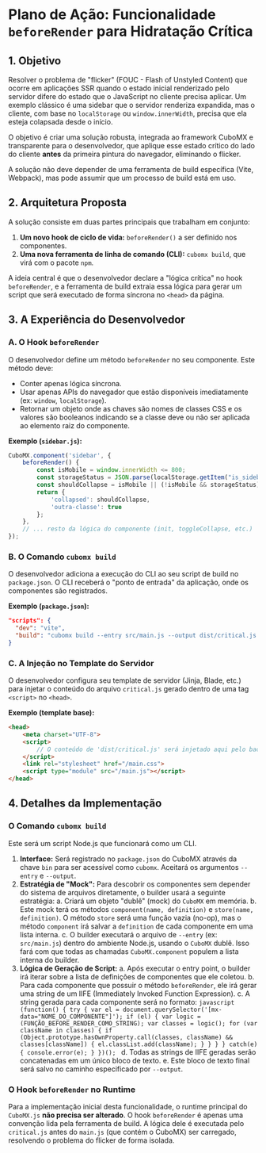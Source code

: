 # Plano de Ação: Funcionalidade `beforeRender` para Hidratação Crítica

## 1. Objetivo

Resolver o problema de "flicker" (FOUC - Flash of Unstyled Content) que ocorre em aplicações SSR quando o estado inicial renderizado pelo servidor difere do estado que o JavaScript no cliente precisa aplicar. Um exemplo clássico é uma sidebar que o servidor renderiza expandida, mas o cliente, com base no `localStorage` ou `window.innerWidth`, precisa que ela esteja colapsada desde o início.

O objetivo é criar uma solução robusta, integrada ao framework CuboMX e transparente para o desenvolvedor, que aplique esse estado crítico do lado do cliente **antes** da primeira pintura do navegador, eliminando o flicker.

A solução não deve depender de uma ferramenta de build específica (Vite, Webpack), mas pode assumir que um processo de build está em uso.

## 2. Arquitetura Proposta

A solução consiste em duas partes principais que trabalham em conjunto:

1.  **Um novo hook de ciclo de vida:** `beforeRender()` a ser definido nos componentes.
2.  **Uma nova ferramenta de linha de comando (CLI):** `cubomx build`, que virá com o pacote `npm`.

A ideia central é que o desenvolvedor declare a "lógica crítica" no hook `beforeRender`, e a ferramenta de build extraia essa lógica para gerar um script que será executado de forma síncrona no `<head>` da página.

## 3. A Experiência do Desenvolvedor

### A. O Hook `beforeRender`

O desenvolvedor define um método `beforeRender` no seu componente. Este método deve:
- Conter apenas lógica síncrona.
- Usar apenas APIs do navegador que estão disponíveis imediatamente (ex: `window`, `localStorage`).
- Retornar um objeto onde as chaves são nomes de classes CSS e os valores são booleanos indicando se a classe deve ou não ser aplicada ao elemento raiz do componente.

**Exemplo (`sidebar.js`):**
```javascript
CuboMX.component('sidebar', {
    beforeRender() {
        const isMobile = window.innerWidth <= 800;
        const storageStatus = JSON.parse(localStorage.getItem("is_sidebar_collapsed"));
        const shouldCollapse = isMobile || (!isMobile && storageStatus);
        return { 
            'collapsed': shouldCollapse,
            'outra-classe': true 
        };
    },
    // ... resto da lógica do componente (init, toggleCollapse, etc.)
});
```

### B. O Comando `cubomx build`

O desenvolvedor adiciona a execução do CLI ao seu script de build no `package.json`. O CLI receberá o "ponto de entrada" da aplicação, onde os componentes são registrados.

**Exemplo (`package.json`):**
```json
"scripts": {
  "dev": "vite",
  "build": "cubomx build --entry src/main.js --output dist/critical.js && vite build"
}
```

### C. A Injeção no Template do Servidor

O desenvolvedor configura seu template de servidor (Jinja, Blade, etc.) para injetar o conteúdo do arquivo `critical.js` gerado dentro de uma tag `<script>` no `<head>`.

**Exemplo (template base):**
```html
<head>
    <meta charset="UTF-8">
    <script>
        // O conteúdo de 'dist/critical.js' será injetado aqui pelo backend
    </script>
    <link rel="stylesheet" href="/main.css">
    <script type="module" src="/main.js"></script>
</head>
```

## 4. Detalhes da Implementação

### O Comando `cubomx build`

Este será um script Node.js que funcionará como um CLI.

1.  **Interface:** Será registrado no `package.json` do CuboMX através da chave `bin` para ser acessível como `cubomx`. Aceitará os argumentos `--entry` e `--output`.
2.  **Estratégia de "Mock":** Para descobrir os componentes sem depender do sistema de arquivos diretamente, o builder usará a seguinte estratégia:
    a. Criará um objeto "dublê" (mock) do `CuboMX` em memória.
    b. Este mock terá os métodos `component(name, definition)` e `store(name, definition)`. O método `store` será uma função vazia (no-op), mas o método `component` irá salvar a `definition` de cada componente em uma lista interna.
    c. O builder executará o arquivo de `--entry` (ex: `src/main.js`) dentro do ambiente Node.js, usando o `CuboMX` dublê. Isso fará com que todas as chamadas `CuboMX.component` populem a lista interna do builder.
3.  **Lógica de Geração de Script:**
    a. Após executar o entry point, o builder irá iterar sobre a lista de definições de componentes que ele coletou.
    b. Para cada componente que possuir o método `beforeRender`, ele irá gerar uma string de um IIFE (Immediately Invoked Function Expression).
    c. A string gerada para cada componente será no formato:
        ```javascript
        (function() {
            try {
                var el = document.querySelector('[mx-data="NOME_DO_COMPONENTE"]');
                if (el) {
                    var logic = (FUNÇÃO_BEFORE_RENDER_COMO_STRING);
                    var classes = logic();
                    for (var className in classes) {
                        if (Object.prototype.hasOwnProperty.call(classes, className) && classes[className]) {
                            el.classList.add(className);
                        }
                    }
                }
            } catch(e) { console.error(e); }
        })();
        ```
    d. Todas as strings de IIFE geradas serão concatenadas em um único bloco de texto.
    e. Este bloco de texto final será salvo no caminho especificado por `--output`.

### O Hook `beforeRender` no Runtime

Para a implementação inicial desta funcionalidade, o runtime principal do `CuboMX.js` **não precisa ser alterado**. O hook `beforeRender` é apenas uma convenção lida pela ferramenta de build. A lógica dele é executada pelo `critical.js` antes do `main.js` (que contém o CuboMX) ser carregado, resolvendo o problema do flicker de forma isolada.
